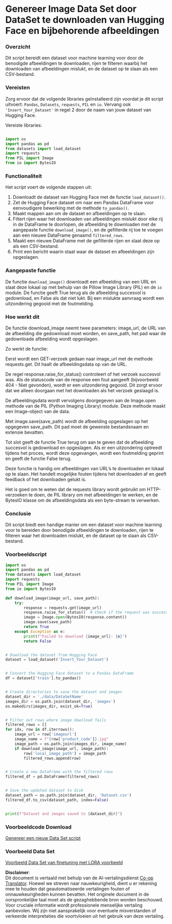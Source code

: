 <!--
CO_OP_TRANSLATOR_METADATA:
{
  "original_hash": "3cd0b727945d57998f1096763df56a84",
  "translation_date": "2025-07-17T05:50:06+00:00",
  "source_file": "md/03.FineTuning/CreatingSampleData.md",
  "language_code": "nl"
}
-->
# Genereer Image Data Set door DataSet te downloaden van Hugging Face en bijbehorende afbeeldingen


### Overzicht

Dit script bereidt een dataset voor machine learning voor door de benodigde afbeeldingen te downloaden, rijen te filteren waarbij het downloaden van afbeeldingen mislukt, en de dataset op te slaan als een CSV-bestand.

### Vereisten

Zorg ervoor dat de volgende libraries geïnstalleerd zijn voordat je dit script uitvoert: `Pandas`, `Datasets`, `requests`, `PIL` en `io`. Vervang ook `'Insert_Your_Dataset'` in regel 2 door de naam van jouw dataset van Hugging Face.

Vereiste libraries:

```python

import os
import pandas as pd
from datasets import load_dataset
import requests
from PIL import Image
from io import BytesIO
```

### Functionaliteit

Het script voert de volgende stappen uit:

1. Downloadt de dataset van Hugging Face met de functie `load_dataset()`.
2. Zet de Hugging Face dataset om naar een Pandas DataFrame voor eenvoudigere bewerking met de methode `to_pandas()`.
3. Maakt mappen aan om de dataset en afbeeldingen op te slaan.
4. Filtert rijen waar het downloaden van afbeeldingen mislukt door elke rij in de DataFrame te doorlopen, de afbeelding te downloaden met de aangepaste functie `download_image()`, en de gefilterde rij toe te voegen aan een nieuwe DataFrame genaamd `filtered_rows`.
5. Maakt een nieuwe DataFrame met de gefilterde rijen en slaat deze op als een CSV-bestand.
6. Print een bericht waarin staat waar de dataset en afbeeldingen zijn opgeslagen.

### Aangepaste functie

De functie `download_image()` downloadt een afbeelding van een URL en slaat deze lokaal op met behulp van de Pillow Image Library (PIL) en de `io` module. De functie geeft True terug als de afbeelding succesvol is gedownload, en False als dat niet lukt. Bij een mislukte aanvraag wordt een uitzondering gegooid met de foutmelding.

### Hoe werkt dit

De functie download_image neemt twee parameters: image_url, de URL van de afbeelding die gedownload moet worden, en save_path, het pad waar de gedownloade afbeelding wordt opgeslagen.

Zo werkt de functie:

Eerst wordt een GET-verzoek gedaan naar image_url met de methode requests.get. Dit haalt de afbeeldingsdata op van de URL.

De regel response.raise_for_status() controleert of het verzoek succesvol was. Als de statuscode van de response een fout aangeeft (bijvoorbeeld 404 - Niet gevonden), wordt er een uitzondering gegooid. Dit zorgt ervoor dat we alleen doorgaan met het downloaden als het verzoek geslaagd is.

De afbeeldingsdata wordt vervolgens doorgegeven aan de Image.open methode van de PIL (Python Imaging Library) module. Deze methode maakt een Image-object van de data.

Met image.save(save_path) wordt de afbeelding opgeslagen op het opgegeven save_path. Dit pad moet de gewenste bestandsnaam en extensie bevatten.

Tot slot geeft de functie True terug om aan te geven dat de afbeelding succesvol is gedownload en opgeslagen. Als er een uitzondering optreedt tijdens het proces, wordt deze opgevangen, wordt een foutmelding geprint en geeft de functie False terug.

Deze functie is handig om afbeeldingen van URL’s te downloaden en lokaal op te slaan. Het handelt mogelijke fouten tijdens het downloaden af en geeft feedback of het downloaden gelukt is.

Het is goed om te weten dat de requests library wordt gebruikt om HTTP-verzoeken te doen, de PIL library om met afbeeldingen te werken, en de BytesIO klasse om de afbeeldingsdata als een byte-stream te verwerken.



### Conclusie

Dit script biedt een handige manier om een dataset voor machine learning voor te bereiden door benodigde afbeeldingen te downloaden, rijen te filteren waar het downloaden mislukt, en de dataset op te slaan als CSV-bestand.

### Voorbeeldscript

```python
import os
import pandas as pd
from datasets import load_dataset
import requests
from PIL import Image
from io import BytesIO

def download_image(image_url, save_path):
    try:
        response = requests.get(image_url)
        response.raise_for_status()  # Check if the request was successful
        image = Image.open(BytesIO(response.content))
        image.save(save_path)
        return True
    except Exception as e:
        print(f"Failed to download {image_url}: {e}")
        return False


# Download the dataset from Hugging Face
dataset = load_dataset('Insert_Your_Dataset')


# Convert the Hugging Face dataset to a Pandas DataFrame
df = dataset['train'].to_pandas()


# Create directories to save the dataset and images
dataset_dir = './data/DataSetName'
images_dir = os.path.join(dataset_dir, 'images')
os.makedirs(images_dir, exist_ok=True)


# Filter out rows where image download fails
filtered_rows = []
for idx, row in df.iterrows():
    image_url = row['imageurl']
    image_name = f"{row['product_code']}.jpg"
    image_path = os.path.join(images_dir, image_name)
    if download_image(image_url, image_path):
        row['local_image_path'] = image_path
        filtered_rows.append(row)


# Create a new DataFrame with the filtered rows
filtered_df = pd.DataFrame(filtered_rows)


# Save the updated dataset to disk
dataset_path = os.path.join(dataset_dir, 'Dataset.csv')
filtered_df.to_csv(dataset_path, index=False)


print(f"Dataset and images saved to {dataset_dir}")
```

### Voorbeeldcode Download  
[Genereer een nieuw Data Set script](../../../../code/04.Finetuning/generate_dataset.py)

### Voorbeeld Data Set  
[Voorbeeld Data Set van finetuning met LORA voorbeeld](../../../../code/04.Finetuning/olive-ort-example/dataset/dataset-classification.json)

**Disclaimer**:  
Dit document is vertaald met behulp van de AI-vertalingsdienst [Co-op Translator](https://github.com/Azure/co-op-translator). Hoewel we streven naar nauwkeurigheid, dient u er rekening mee te houden dat geautomatiseerde vertalingen fouten of onnauwkeurigheden kunnen bevatten. Het originele document in de oorspronkelijke taal moet als de gezaghebbende bron worden beschouwd. Voor cruciale informatie wordt professionele menselijke vertaling aanbevolen. Wij zijn niet aansprakelijk voor eventuele misverstanden of verkeerde interpretaties die voortvloeien uit het gebruik van deze vertaling.